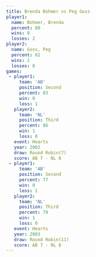 ```yaml
---
title: Brenda Bohmer vs Peg Goss
player1:              
  name: Bohmer, Brenda
  percent: 80         
  wins: 0             
  losses: 2           
player2:              
  name: Goss, Peg     
  percent: 82         
  wins: 2             
  losses: 0           
games:
 - player1:          
     team: 'AB'      
     position: Second
     percent: 83     
     win: 0          
     loss: 1         
   player2:         
     team: 'NL'     
     position: Third
     percent: 86    
     win: 1         
     loss: 0        
   event: Hearts       
   year: 2002          
   draw: Round Robin(7)
   score: AB 7 - NL 8  
 - player1:          
     team: 'AB'      
     position: Second
     percent: 77     
     win: 0          
     loss: 1         
   player2:         
     team: 'NL'     
     position: Third
     percent: 78    
     win: 1         
     loss: 0        
   event: Hearts        
   year: 2003           
   draw: Round Robin(11)
   score: AB 7 - NL 8   
---
```

